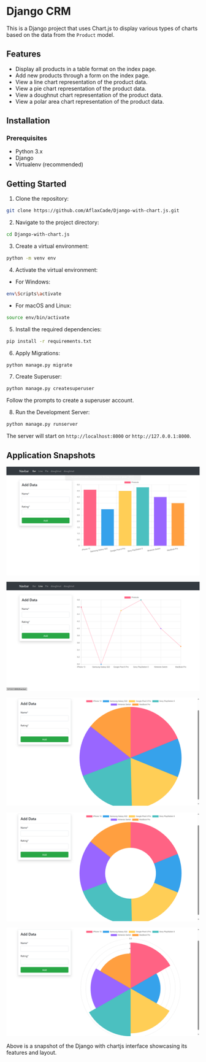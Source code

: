 # Django CRM

This is a Django project that uses Chart.js to display various types of charts based on the data from the `Product` model.

## Features

- Display all products in a table format on the index page.
- Add new products through a form on the index page.
- View a line chart representation of the product data.
- View a pie chart representation of the product data.
- View a doughnut chart representation of the product data.
- View a polar area chart representation of the product data.

## Installation

### Prerequisites

- Python 3.x
- Django
- Virtualenv (recommended)

## Getting Started

1. Clone the repository:

```bash
git clone https://github.com/AflaxCade/Django-with-chart.js.git
```

2. Navigate to the project directory:

```bash
cd Django-with-chart.js
```


3. Create a virtual environment:

```bash
python -m venv env
```

4. Activate the virtual environment:

- For Windows:

```bash
env\Scripts\activate
```

- For macOS and Linux:

```bash
source env/bin/activate
```

5. Install the required dependencies:

```bash
pip install -r requirements.txt
```

6. Apply Migrations:

```bash
python manage.py migrate
```

7. Create Superuser:

```bash
python manage.py createsuperuser
```

Follow the prompts to create a superuser account.

8. Run the Development Server:

```bash
python manage.py runserver
```

The server will start on `http://localhost:8000` or `http://127.0.0.1:8000`.

## Application Snapshots

![Django Chartjs Snapshot](https://github.com/AflaxCade/Django-with-chart.js/blob/main/Screenshot%201.png)

![Django Chartjs Snapshot](https://github.com/AflaxCade/Django-with-chart.js/blob/main/Screenshot%202.png)

![Django Chartjs Snapshot](https://github.com/AflaxCade/Django-with-chart.js/blob/main/Screenshot%203.png)

![Django Chartjs Snapshot](https://github.com/AflaxCade/Django-with-chart.js/blob/main/Screenshot%204.png)

![Django Chartjs Snapshot](https://github.com/AflaxCade/Django-with-chart.js/blob/main/Screenshot%205.png)


Above is a snapshot of the Django with chartjs interface showcasing its features and layout.
